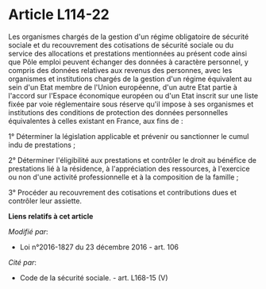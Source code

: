# Article L114-22

Les organismes chargés de la gestion d'un régime obligatoire de sécurité sociale et du recouvrement des cotisations de
sécurité sociale ou du service des  allocations et prestations mentionnées au présent code ainsi que Pôle  emploi peuvent
échanger des données à caractère personnel, y compris des données relatives aux revenus des personnes, avec les organismes et
institutions chargés de la gestion d'un régime équivalent au sein d'un Etat membre de l'Union européenne, d'un autre Etat
partie à l'accord sur l'Espace économique européen ou d'un Etat inscrit sur une liste fixée par voie réglementaire sous
réserve qu'il impose à ses organismes et institutions des conditions de protection des données personnelles équivalentes à
celles existant en France, aux fins de : 

1° Déterminer la législation applicable et prévenir ou sanctionner le cumul indu de prestations ; 

2° Déterminer l'éligibilité aux prestations et contrôler le droit au bénéfice de prestations lié à la résidence, à
l'appréciation des ressources, à l'exercice ou non d'une activité professionnelle et à la composition de la famille ; 

3° Procéder au recouvrement des cotisations et contributions dues et contrôler leur assiette.

**Liens relatifs à cet article**

_Modifié par_:

  - Loi n°2016-1827 du 23 décembre 2016 - art. 106

_Cité par_:

  - Code de la sécurité sociale. - art. L168-15 (V)
